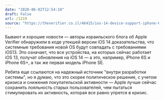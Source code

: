 ```yaml
---
date: "2020-06-02T12:54:10"
draft: False
url: /1219
source: "https://theverifier.co.il/46415/ios-14-device-support-iphone-6s-iphone-se/"
---
```


Бывают и хорошие новости — авторы израильского блога об Apple Verifier обнаружили в коде утекшей версии iOS 14 доказательства, что системные требования новой OS будут совпадать с требованиями iOS13. Это означает, что все устройства, на которых сейчас работает iOS 13, получат обновления на iOS 14 — а это, например, iPhone 6S и iPhone 6S+, а так же первая модель iPhone SE. 

Ребята еще ссылаются на надежный источник "внутри разработки системы", но я думаю, что это скорее политическое решение, с учетом кризиса и снижения покупательской активности — Apple лучше сейчас сохранить лояльность старых пользователей, чем пытаться стимулировать их активность, которая все равно упрется в кризис.
